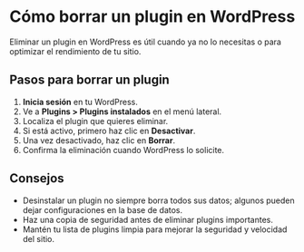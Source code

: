 # Cómo borrar un plugin en WordPress

Eliminar un plugin en WordPress es útil cuando ya no lo necesitas o para optimizar el rendimiento de tu sitio.

## Pasos para borrar un plugin
1. **Inicia sesión** en tu WordPress.
2. Ve a **Plugins > Plugins instalados** en el menú lateral.
3. Localiza el plugin que quieres eliminar.
4. Si está activo, primero haz clic en **Desactivar**.
5. Una vez desactivado, haz clic en **Borrar**.
6. Confirma la eliminación cuando WordPress lo solicite.

## Consejos
- Desinstalar un plugin no siempre borra todos sus datos; algunos pueden dejar configuraciones en la base de datos.
- Haz una copia de seguridad antes de eliminar plugins importantes.
- Mantén tu lista de plugins limpia para mejorar la seguridad y velocidad del sitio.

